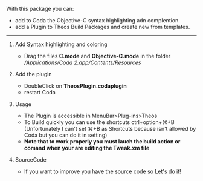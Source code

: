 With this package you can:
- add to Coda the Objective-C syntax highlighting adn complention.
- add a Plugin to Theos Build Packages and create new from templates.

----------

1. Add Syntax highlighting and coloring
	- Drag the files **C.mode** and **Objective-C.mode** in the folder */Applications/Coda 2.app/Contents/Resources*

2. Add the plugin
	- DoubleClick on **TheosPlugin.codaplugin**
	- restart Coda

3. Usage
	- The Plugin is accessible in  MenuBar>Plug-ins>Theos
	- To Build quickly you can use the shortcuts ctrl+option+⌘+B (Unfortunately I can't set ⌘+B as Shortcuts because isn't allowed by Coda but you can do it in setting)
	- **Note that to work properly you must lauch the build action or comand when your are editing the Tweak.xm file**

4. SourceCode
	- If you want to improve you have the source code so Let's do it!